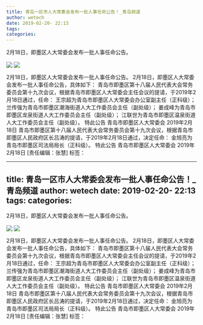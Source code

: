 ```yaml
---
title: 青岛一区市人大常委会发布一批人事任命公告！_青岛频道
author: wetech
date: 2019-02-20- 22:13
tags: 
categories: 
---
```

2月18日，即墨区人大常委会发布一批人事任命公告。
<!-- more -->
                
<img align="center" border="0" src="http://p1.ifengimg.com/a/2019_08/20873fa6a0e6fad_size74_w498_h282.jpg" />
                
<img align="center" border="0" src="http://p2.ifengimg.com/a/2016/0810/204c433878d5cf9size1_w16_h16.png" />
                
            
2月18日，即墨区人大常委会发布一批人事任命公告。
2月18日，即墨区人大常委会发布一批人事任命公告，具体如下：
青岛市即墨区第十八届人民代表大会常务委员会第十九次会议，根据青岛市即墨区人大常委会主任会议的提请，于2019年2月18日通过，任命：
王宗超为青岛市即墨区人大常委会办公室副主任（正科级）；
兰传强为青岛市即墨区潮海街道人大工作委员会主任（副处级）；
姜成峰为青岛市即墨区龙泉街道人大工作委员会主任（副处级）；
江联世为青岛市即墨区温泉街道人大工作委员会主任（副处级）。
特此公告
青岛市即墨区人大常委会
2019年2月18日
青岛市即墨区第十八届人民代表大会常务委员会第十九次会议，根据青岛市即墨区人民政府区长吕涛的提请，于2019年2月18日通过，决定任命：
金旭亮为青岛市即墨区司法局局长（正科级）。
特此公告
青岛市即墨区人大常委会
2019年2月18日
[责任编辑：张慧]
标签：
 
 
             
---
title: 青岛一区市人大常委会发布一批人事任命公告！_青岛频道
author: wetech
date: 2019-02-20- 22:13
tags: 
categories: 
---
2月18日，即墨区人大常委会发布一批人事任命公告。
<!-- more -->
                
<img align="center" border="0" src="http://p1.ifengimg.com/a/2019_08/20873fa6a0e6fad_size74_w498_h282.jpg" />
                
<img align="center" border="0" src="http://p2.ifengimg.com/a/2016/0810/204c433878d5cf9size1_w16_h16.png" />
                
            
2月18日，即墨区人大常委会发布一批人事任命公告。
2月18日，即墨区人大常委会发布一批人事任命公告，具体如下：
青岛市即墨区第十八届人民代表大会常务委员会第十九次会议，根据青岛市即墨区人大常委会主任会议的提请，于2019年2月18日通过，任命：
王宗超为青岛市即墨区人大常委会办公室副主任（正科级）；
兰传强为青岛市即墨区潮海街道人大工作委员会主任（副处级）；
姜成峰为青岛市即墨区龙泉街道人大工作委员会主任（副处级）；
江联世为青岛市即墨区温泉街道人大工作委员会主任（副处级）。
特此公告
青岛市即墨区人大常委会
2019年2月18日
青岛市即墨区第十八届人民代表大会常务委员会第十九次会议，根据青岛市即墨区人民政府区长吕涛的提请，于2019年2月18日通过，决定任命：
金旭亮为青岛市即墨区司法局局长（正科级）。
特此公告
青岛市即墨区人大常委会
2019年2月18日
[责任编辑：张慧]
标签：
 
 
             
